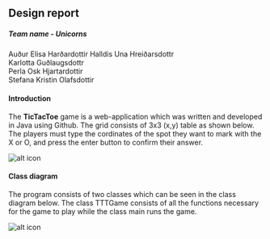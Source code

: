 ## Design report

##### Team name - Unicorns
Auður Elisa Harðardottir
Halldis Una Hreiðarsdottr  
Karlotta Guðlaugsdottr  
Perla Osk Hjartardottir  
Stefana Kristin Olafsdottir  

#### Introduction
The **TicTacToe** game is a web-application which  was written and developed in Java using Github. The grid consists of 3x3 (x,y) table as shown below. The players must type the cordinates of the spot they want to mark with the X or O, and press the enter button to confirm their answer.  

![alt icon](http://i67.tinypic.com/i4fqlw.jpg)

#### Class diagram

The program consists of two classes which can be seen in the class diagram below.
The class TTTGame consists of all the functions necessary for the game to play while the class main runs the game.

![alt icon](http://oi65.tinypic.com/2qly7nn.jpg)
